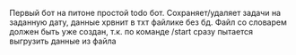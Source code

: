 Первый бот на питоне простой todo бот. Сохраняет/удаляет задачи на заданную дату, данные хрвнит в тхт файлике без бд. Файл со словарем должен быть уже создан, т.к. по команде /start сразу пытается выгрузить данные из файла
